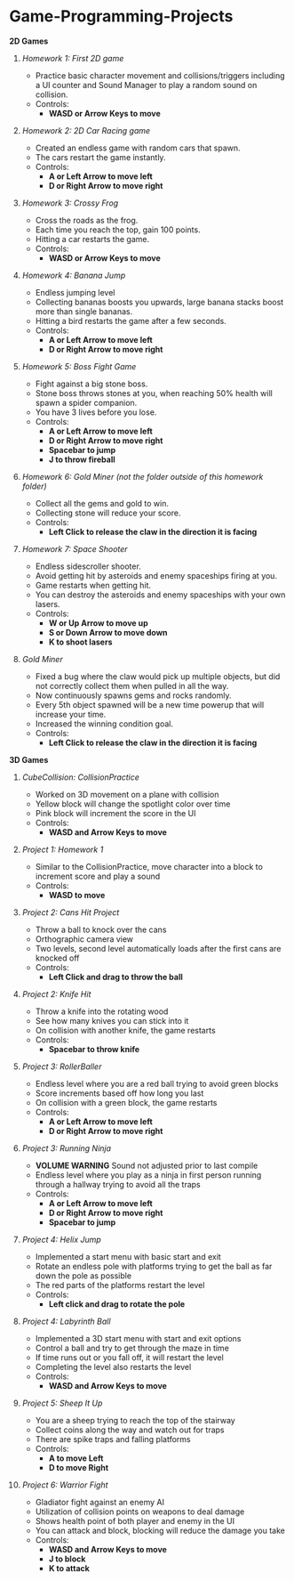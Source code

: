 # Game-Programming-Projects

**2D Games**

1. *Homework 1:*
*First 2D game*
    - Practice basic character movement and collisions/triggers including a UI counter and Sound Manager to play a random sound on collision.
    - Controls:
      - **WASD or Arrow Keys to move**

2. *Homework 2:*
*2D Car Racing game*
    - Created an endless game with random cars that spawn.
    - The cars restart the game instantly.
    - Controls:
      - **A or Left Arrow to move left**
      - **D or Right Arrow to move right**

3. *Homework 3:*
*Crossy Frog*

    - Cross the roads as the frog.
    - Each time you reach the top, gain 100 points.
    - Hitting a car restarts the game.
    - Controls:
      - **WASD or Arrow Keys to move**

4. *Homework 4:*
*Banana Jump*

    - Endless jumping level
    - Collecting bananas boosts you upwards, large banana stacks boost more than single bananas.
    - Hitting a bird restarts the game after a few seconds.
    - Controls:
      - **A or Left Arrow to move left**
      - **D or Right Arrow to move right**

5. *Homework 5:*
*Boss Fight Game*

    - Fight against a big stone boss.
    - Stone boss throws stones at you, when reaching 50% health will spawn a spider companion.
    - You have 3 lives before you lose.
    - Controls:
      - **A or Left Arrow to move left**
      - **D or Right Arrow to move right**
      - **Spacebar to jump**
      - **J to throw fireball**

6. *Homework 6:*
*Gold Miner (not the folder outside of this homework folder)*

    - Collect all the gems and gold to win.
    - Collecting stone will reduce your score.
    - Controls:
      - **Left Click to release the claw in the direction it is facing**

7. *Homework 7:*
*Space Shooter*

    - Endless sidescroller shooter.
    - Avoid getting hit by asteroids and enemy spaceships firing at you.
    - Game restarts when getting hit.
    - You can destroy the asteroids and enemy spaceships with your own lasers.
    - Controls:
      - **W or Up Arrow to move up**
      - **S or Down Arrow to move down**
      - **K to shoot lasers**

8. *Gold Miner*

    - Fixed a bug where the claw would pick up multiple objects, but did not correctly collect them when pulled in all the way.
    - Now continuously spawns gems and rocks randomly.
    - Every 5th object spawned will be a new time powerup that will increase your time.
    - Increased the winning condition goal.
    - Controls:
      - **Left Click to release the claw in the direction it is facing**

**3D Games**

1. *CubeCollision:*
*CollisionPractice*
	- Worked on 3D movement on a plane with collision
	- Yellow block will change the spotlight color over time
	- Pink block will increment the score in the UI
	- Controls:
	  - **WASD and Arrow Keys to move**
	  
2. *Project 1:*
*Homework 1*
	- Similar to the CollisionPractice, move character into a block to increment score and play a sound
	- Controls:
	  - **WASD to move**
	  
3. *Project 2:*
*Cans Hit Project*
	- Throw a ball to knock over the cans
	- Orthographic camera view
	- Two levels, second level automatically loads after the first cans are knocked off
	- Controls:
	  - **Left Click and drag to throw the ball**
	  
4. *Project 2:*
*Knife Hit*
	- Throw a knife into the rotating wood
	- See how many knives you can stick into it
	- On collision with another knife, the game restarts
	- Controls:
	  - **Spacebar to throw knife**
	  
5. *Project 3:*
*RollerBaller*
	- Endless level where you are a red ball trying to avoid green blocks
	- Score increments based off how long you last
	- On collision with a green block, the game restarts
	- Controls:
	  - **A or Left Arrow to move left**
      - **D or Right Arrow to move right**
	  
6. *Project 3:*
*Running Ninja*
	- **VOLUME WARNING** Sound not adjusted prior to last compile
	- Endless level where you play as a ninja in first person running through a hallway trying to avoid all the traps
	- Controls:
	  - **A or Left Arrow to move left**
      - **D or Right Arrow to move right**
	  - **Spacebar to jump**
	 
7. *Project 4:*
*Helix Jump*
	- Implemented a start menu with basic start and exit
	- Rotate an endless pole with platforms trying to get the ball as far down the pole as possible
	- The red parts of the platforms restart the level
	- Controls:
	  - **Left click and drag to rotate the pole**
	  
8. *Project 4:*
*Labyrinth Ball*
	- Implemented a 3D start menu with start and exit options
	- Control a ball and try to get through the maze in time
	- If time runs out or you fall off, it will restart the level
	- Completing the level also restarts the level
	- Controls:
	  - **WASD and Arrow Keys to move**
	  
9. *Project 5:*
*Sheep It Up*
	- You are a sheep trying to reach the top of the stairway
	- Collect coins along the way and watch out for traps
	- There are spike traps and falling platforms
	- Controls:
	  - **A to move Left**
	  - **D to move Right**
	  
10. *Project 6:*
*Warrior Fight*
	- Gladiator fight against an enemy AI
	- Utilization of collision points on weapons to deal damage
	- Shows health point of both player and enemy in the UI
	- You can attack and block, blocking will reduce the damage you take
	- Controls:
	  - **WASD and Arrow Keys to move**
	  - **J to block**
	  - **K to attack**
